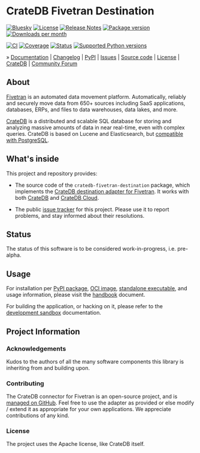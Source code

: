 # CrateDB Fivetran Destination

[![Bluesky][badge-bluesky]][project-bluesky]
[![License][badge-license]][project-license]
[![Release Notes][badge-release-notes]][project-release-notes]
[![Package version][badge-package-version]][project-pypi]
[![Downloads per month][badge-downloads-per-month]][project-downloads]

[![CI][badge-ci]][project-ci]
[![Coverage][badge-coverage]][project-coverage]
[![Status][badge-status]][project-pypi]
[![Supported Python versions][badge-python-versions]][project-pypi]

» [Documentation]
| [Changelog]
| [PyPI]
| [Issues]
| [Source code]
| [License]
| [CrateDB]
| [Community Forum]

## About

[Fivetran] is an automated data movement platform. Automatically, reliably and
securely move data from 650+ sources including SaaS applications, databases,
ERPs, and files to data warehouses, data lakes, and more.

[CrateDB] is a distributed and scalable SQL database for storing and analyzing
massive amounts of data in near real-time, even with complex queries. 
CrateDB is based on Lucene and Elasticsearch, but [compatible with PostgreSQL].

## What's inside

This project and repository provides:

- The source code of the `cratedb-fivetran-destination` package, which implements
  the [CrateDB destination adapter for Fivetran]. It works with both [CrateDB] and
  [CrateDB Cloud].

- The public [issue tracker] for this project. Please use it
  to report problems, and stay informed about their resolutions.

## Status

The status of this software is to be considered work-in-progress,
i.e. pre-alpha.

## Usage

For installation per [PyPI package][PyPI], [OCI image], [standalone executable],
and usage information, please visit the [handbook] document.

For building the application, or hacking on it, please refer to the
[development sandbox] documentation.

## Project Information

### Acknowledgements
Kudos to the authors of all the many software components this library is
inheriting from and building upon.

### Contributing
The CrateDB connector for Fivetran is an open-source project, and is
[managed on GitHub].
Feel free to use the adapter as provided or else modify / extend it
as appropriate for your own applications. We appreciate contributions of any kind.

### License
The project uses the Apache license, like CrateDB itself.


[compatible with PostgreSQL]: https://cratedb.com/docs/guide/feature/postgresql-compatibility/
[CrateDB]: https://cratedb.com/database
[CrateDB Cloud]: https://cratedb.com/database/cloud
[CrateDB destination adapter for Fivetran]: https://cratedb.com/docs/guide/integrate/fivetran/
[development sandbox]: https://github.com/crate/cratedb-fivetran-destination/blob/main/DEVELOP.md
[Fivetran]: https://www.fivetran.com/
[Fivetran SDK Development Guide]: https://github.com/fivetran/fivetran_sdk/blob/main/development-guide.md
[handbook]: https://github.com/crate/cratedb-fivetran-destination/blob/main/docs/handbook.md
[issue tracker]: https://github.com/crate/cratedb-fivetran-destination/issues
[OCI image]: https://github.com/crate/cratedb-fivetran-destination/pkgs/container/cratedb-fivetran-destination
[standalone executable]: https://github.com/crate/cratedb-fivetran-destination/releases

[Changelog]: https://github.com/crate/cratedb-fivetran-destination/blob/main/CHANGES.md
[Community Forum]: https://community.cratedb.com/
[Documentation]: https://cratedb.com/docs/guide/integrate/fivetran/
[Issues]: https://github.com/crate/cratedb-fivetran-destination/issues
[License]: https://github.com/crate/cratedb-fivetran-destination/blob/main/LICENSE
[managed on GitHub]: https://github.com/crate/cratedb-fivetran-destination
[PyPI]: https://pypi.org/project/cratedb-fivetran-destination/
[Source code]: https://github.com/crate/cratedb-fivetran-destination

[badge-bluesky]: https://img.shields.io/badge/Bluesky-0285FF?logo=bluesky&logoColor=fff&label=Follow%20%40CrateDB
[badge-ci]: https://github.com/crate/cratedb-fivetran-destination/actions/workflows/tests.yml/badge.svg
[badge-coverage]: https://codecov.io/gh/crate/cratedb-fivetran-destination/branch/main/graph/badge.svg
[badge-downloads-per-month]: https://pepy.tech/badge/cratedb-fivetran-destination/month
[badge-license]: https://img.shields.io/github/license/crate/cratedb-fivetran-destination.svg
[badge-package-version]: https://img.shields.io/pypi/v/cratedb-fivetran-destination.svg
[badge-python-versions]: https://img.shields.io/pypi/pyversions/cratedb-fivetran-destination.svg
[badge-release-notes]: https://img.shields.io/github/release/crate/cratedb-fivetran-destination?label=Release+Notes
[badge-status]: https://img.shields.io/pypi/status/cratedb-fivetran-destination.svg
[project-bluesky]: https://bsky.app/search?q=cratedb
[project-ci]: https://github.com/crate/cratedb-fivetran-destination/actions/workflows/tests.yml
[project-coverage]: https://app.codecov.io/gh/crate/cratedb-fivetran-destination
[project-downloads]: https://pepy.tech/project/cratedb-fivetran-destination/
[project-license]: https://github.com/crate/cratedb-fivetran-destination/blob/main/LICENSE
[project-pypi]: https://pypi.org/project/cratedb-fivetran-destination
[project-release-notes]: https://github.com/crate/cratedb-fivetran-destination/releases
